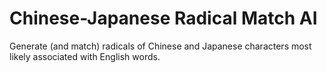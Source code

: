 # Chinese-Japanese Radical Match AI
 Generate (and match) radicals of Chinese and Japanese characters most likely associated with English words.
